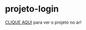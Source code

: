 # projeto-login

<a href="https://kingrodrigues.github.io/projeto-login/">CLIQUE AQUI</a> para ver o projeto no ar!